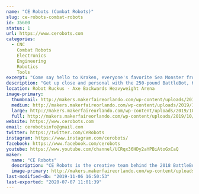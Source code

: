 ```yaml
---
name: "CE Robots (Combat Robots)"
slug: ce-robots-combat-robots
id: 35600
status: 1
url: https://www.cerobots.com
categories:
  - CNC
    Combat Robots
    Electronics
    Engineering
    Robotics
    Tools
excerpt: "Come say hello to Kraken, everyone's favorite Sea Monster from the hit tv show Battlebots. "
description: "Get up close and personal with the 250-pound BattleBot, Kraken. Improved this year with increased biting force, improved speed, and self-righting capability."
location: Robot Ruckus - Axe Backwards Heavyweight Arena
image-primary:
  thumbnail: http://makers.makerfaireorlando.com/wp-content/uploads/2019/10/FB_IMG_1569874597964-1-150x150.jpg
  medium: http://makers.makerfaireorlando.com/wp-content/uploads/2019/10/FB_IMG_1569874597964-1-300x172.jpg
  large: http://makers.makerfaireorlando.com/wp-content/uploads/2019/10/FB_IMG_1569874597964-1.jpg
  full: http://makers.makerfaireorlando.com/wp-content/uploads/2019/10/FB_IMG_1569874597964-1.jpg
website: https://www.cerobots.com
email: cerobotsinfo@gmail.com
twitter: https://twitter.com/CeRobots
instagram: https://www.instagram.com/cerobots/
facebook: https://www.facebook.com/cerobots
youtube: https://www.youtube.com/channel/UCRqx36HDy2aYPBiAtoGxCaQ
maker:
  name: "CE Robots"
  description: "CE Robots is the creative team behind the 2018 BattleBot Kraken. We'll have the old girl on display, so you can see this amazing machine up close. CE Robots will also have some of our smaller machines competing in the combat robot tournament, so check them out for some bone-jarring destruction."
  image-primary: http://makers.makerfaireorlando.com/wp-content/uploads/2018/08/Kracken-Bot-S2018-1140x924-1024x830.jpg
last-modified-db: "2019-11-06 16:50:53"
last-exported: "2020-07-07 11:01:39"
---
```

